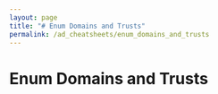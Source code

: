 ```yaml
---
layout: page
title: "# Enum Domains and Trusts"
permalink: /ad_cheatsheets/enum_domains_and_trusts
---
```


# Enum Domains and Trusts
